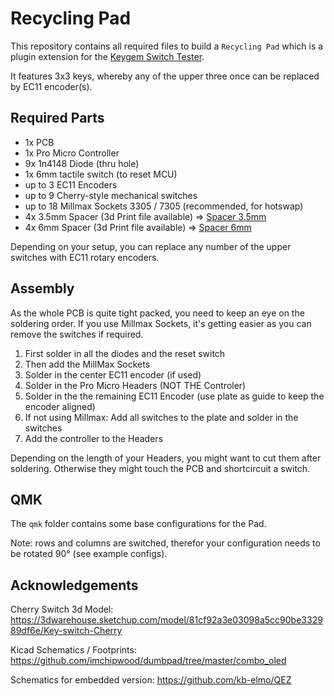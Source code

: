 # Recycling Pad

This repository contains all required files to build a `Recycling Pad` which is a plugin extension for the [Keygem Switch Tester](https://keygem.store/collections/switch-testers/products/switch-tester-3x3).

It features 3x3 keys, whereby any of the upper three once can be replaced by EC11 encoder(s).

## Required Parts

* 1x PCB
* 1x Pro Micro Controller
* 9x 1n4148 Diode (thru hole)
* 1x 6mm tactile switch (to reset MCU)
* up to 3 EC11 Encoders
* up to 9 Cherry-style mechanical switches
* up to 18 Millmax Sockets 3305 / 7305 (recommended, for hotswap)
* 4x 3.5mm Spacer (3d Print file available) => [Spacer 3.5mm](./Case/Recycling_Pad-Spacer_3,5mm.stl)
* 4x 6mm Spacer (3d Print file available) => [Spacer 6mm](./Case/Recycling_Pad-Spacer_9mm.stl)

Depending on your setup, you can replace any number of the upper switches with EC11 rotary encoders.

## Assembly

As the whole PCB is quite tight packed, you need to keep an eye on the soldering order. If you use Millmax Sockets, it's getting easier as you can remove the switches if required.

1. First solder in all the diodes and the reset switch
2. Then add the MillMax Sockets
3. Solder in the center EC11 encoder (if used)
3. Solder in the Pro Micro Headers (NOT THE Controler)
4. Solder in the the remaining EC11 Encoder (use plate as guide to keep the encoder aligned)
5. If not using Millmax: Add all switches to the plate and solder in the switches
5. Add the controller to the Headers

Depending on the length of your Headers, you might want to cut them after soldering. Otherwise they might touch the PCB and shortcircuit a switch.


## QMK

The `qmk` folder contains some base configurations for the Pad.

Note: rows and columns are switched, therefor your configuration needs to be rotated 90° (see example configs).

## Acknowledgements

Cherry Switch 3d Model: https://3dwarehouse.sketchup.com/model/81cf92a3e03098a5cc90be332989df6e/Key-switch-Cherry

Kicad Schematics / Footprints: https://github.com/imchipwood/dumbpad/tree/master/combo_oled

Schematics for embedded version: https://github.com/kb-elmo/QEZ

